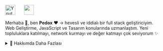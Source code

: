 <a href="https://www.youtube.com/@sxhadedev"><img width="32px" alt="Youtube" title="Youtube" src="https://i.imgur.com/qiXu7b2.png"/></a>
  &#8287;&#8287;&#8287;&#8287;&#8287;
  <a href="https://discord.gg/react" alt="Topluluğumuza Katıl"><img width="32px" src="https://i.imgur.com/OViZO8J.png"/></a>
  &#8287;&#8287;&#8287;&#8287;&#8287;
<br/>

<p>

Merhaba 👋, ben **Pedox** ❤ → hevesli ve iddialı bir full stack geliştiriciyim. Web Geliştirme, JavaScript ve Tasarım konularında uzmanlaştım. Yeni topluluklara katılmayı, network kurmayı ve değer katmayı çok seviyorum ✨

<div>
<details>
  <summary>🧑 Hakkımda Daha Fazlası</summary>

🔭 Şu anda **harika** şeyler inşa etme yolculuğundayım

🌱 Şu anda **her şeyi** öğrenmeye çalışıyorum 🤓

🤝 **Katkı sağlayabileceğim projeler** arıyorum


💬 Bana açık kaynak, web geliştirme ve topluluk yönetimi hakkında sorular sorabilirsin

📫 Bana ulaşmak için: discord.gg/react

</details>

</p>
